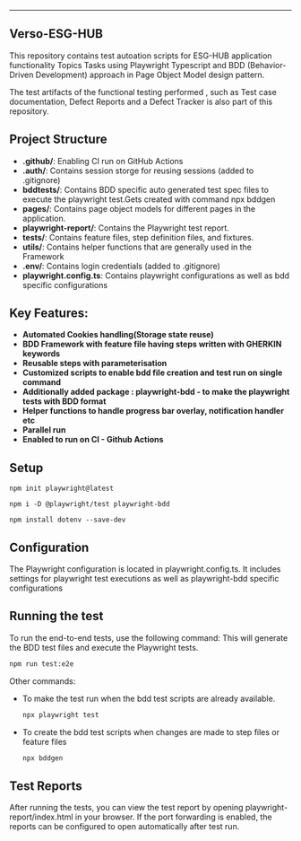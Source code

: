 

-------------------------------------------------------------------------------------------

## Verso-ESG-HUB

This repository contains test autoation scripts for ESG-HUB application functionality Topics Tasks using Playwright Typescript and BDD (Behavior-Driven Development) approach in Page Object Model design pattern. 

The test artifacts of the functional testing performed , such as Test case documentation, Defect Reports and a Defect Tracker is also part of this repository.

## Project Structure

- **.github/**: Enabling CI run on GitHub Actions
- **.auth/**: Contains session storge for reusing sessions (added to .gitignore)
- **bddtests/**: Contains BDD specific auto generated test spec files to execute the playwright test.Gets created with command npx bddgen
- **pages/**: Contains page object models for different pages in the application.
- **playwright-report/**: Contains the Playwright test report.
- **tests/**: Contains feature files, step definition files, and fixtures.
- **utils/**: Contains helper functions that are generally used in the Framework
- **.env/**: Contains login credentials (added to .gitignore)
- **playwright.config.ts**: Contains playwright configurations as well as bdd specific configurations

## Key Features:

- **Automated Cookies handling(Storage state reuse)**
- **BDD Framework with feature file having steps written with GHERKIN keywords**
- **Reusable steps with parameterisation**
- **Customized scripts to enable bdd file creation and test run on single command**
- **Additionally added package : playwright-bdd - to make the playwright tests with BDD format**
- **Helper functions to handle progress bar overlay, notification handler etc**
- **Parallel run**
- **Enabled to run on CI - Github Actions**

## Setup
    
    npm init playwright@latest

    npm i -D @playwright/test playwright-bdd 

    npm install dotenv --save-dev

## Configuration
The Playwright configuration is located in playwright.config.ts. It includes settings for playwright test executions as well as playwright-bdd specific configurations

## Running the test
To run the end-to-end tests, use the following command:
This will generate the BDD test files and execute the Playwright tests.
  
  ```sh  
  npm run test:e2e
  ```  
Other commands:

* To make the test run when the bdd test scripts are already available.
    ```sh  
    npx playwright test 
    ```  
* To create the bdd test scripts when changes are made to step files or feature files
    ```sh  
    npx bddgen 
    ```  

## Test Reports

After running the tests, you can view the test report by opening playwright-report/index.html in your browser. If the port forwarding is enabled, the reports can be configured to open automatically after test run.



